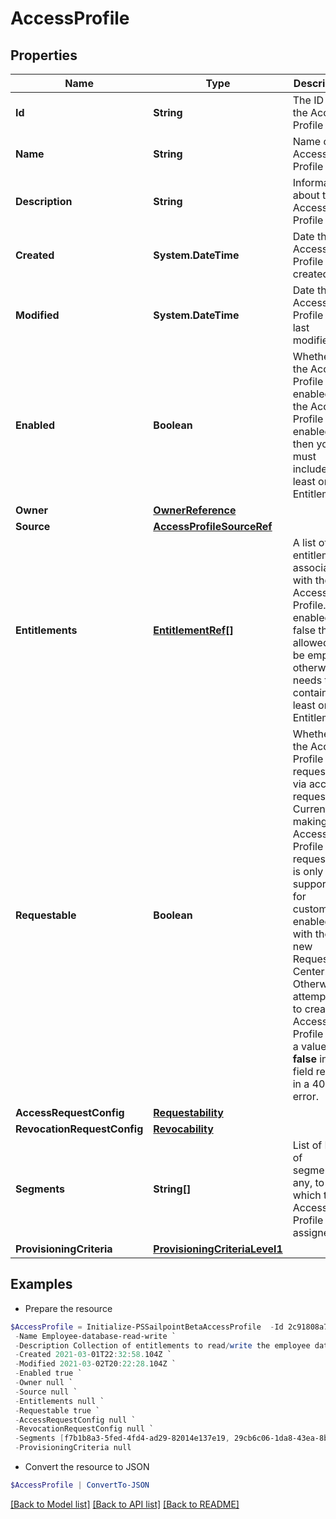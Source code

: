 # AccessProfile
## Properties

Name | Type | Description | Notes
------------ | ------------- | ------------- | -------------
**Id** | **String** | The ID of the Access Profile | [optional] [readonly] 
**Name** | **String** | Name of the Access Profile | 
**Description** | **String** | Information about the Access Profile | [optional] 
**Created** | **System.DateTime** | Date the Access Profile was created | [optional] [readonly] 
**Modified** | **System.DateTime** | Date the Access Profile was last modified. | [optional] [readonly] 
**Enabled** | **Boolean** | Whether the Access Profile is enabled. If the Access Profile is enabled then you must include at least one Entitlement. | [optional] [default to $true]
**Owner** | [**OwnerReference**](OwnerReference.md) |  | 
**Source** | [**AccessProfileSourceRef**](AccessProfileSourceRef.md) |  | 
**Entitlements** | [**EntitlementRef[]**](EntitlementRef.md) | A list of entitlements associated with the Access Profile. If enabled is false this is allowed to be empty otherwise it needs to contain at least one Entitlement. | [optional] 
**Requestable** | **Boolean** | Whether the Access Profile is requestable via access request. Currently, making an Access Profile non-requestable is only supported  for customers enabled with the new Request Center. Otherwise, attempting to create an Access Profile with a value  **false** in this field results in a 400 error. | [optional] [default to $true]
**AccessRequestConfig** | [**Requestability**](Requestability.md) |  | [optional] 
**RevocationRequestConfig** | [**Revocability**](Revocability.md) |  | [optional] 
**Segments** | **String[]** | List of IDs of segments, if any, to which this Access Profile is assigned. | [optional] 
**ProvisioningCriteria** | [**ProvisioningCriteriaLevel1**](ProvisioningCriteriaLevel1.md) |  | [optional] 

## Examples

- Prepare the resource
```powershell
$AccessProfile = Initialize-PSSailpointBetaAccessProfile  -Id 2c91808a7190d06e01719938fcd20792 `
 -Name Employee-database-read-write `
 -Description Collection of entitlements to read/write the employee database `
 -Created 2021-03-01T22:32:58.104Z `
 -Modified 2021-03-02T20:22:28.104Z `
 -Enabled true `
 -Owner null `
 -Source null `
 -Entitlements null `
 -Requestable true `
 -AccessRequestConfig null `
 -RevocationRequestConfig null `
 -Segments [f7b1b8a3-5fed-4fd4-ad29-82014e137e19, 29cb6c06-1da8-43ea-8be4-b3125f248f2a] `
 -ProvisioningCriteria null
```

- Convert the resource to JSON
```powershell
$AccessProfile | ConvertTo-JSON
```

[[Back to Model list]](../README.md#documentation-for-models) [[Back to API list]](../README.md#documentation-for-api-endpoints) [[Back to README]](../README.md)

